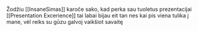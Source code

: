 Žodžiu [[InsaneSimas]] karoče sako, kad perka sau tuoletus prezentacijai [[Presentation Excerience]] tai labai bijau eit tan nes kai pis viena tulika į mane, vėl reiks su gūzu galvoj vaikšiot savaitę